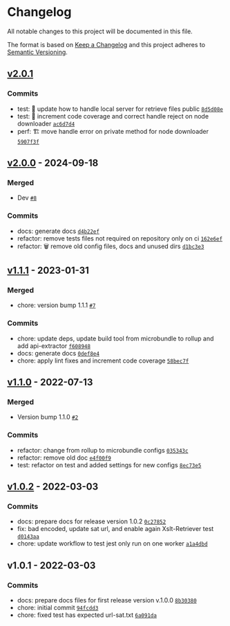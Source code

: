 # Changelog

All notable changes to this project will be documented in this file.

The format is based on [Keep a Changelog](https://keepachangelog.com/en/1.0.0/)
and this project adheres to [Semantic Versioning](https://semver.org/spec/v2.0.0.html).

## [v2.0.1](https://luffynando.github.com/nodecfdi/xml-resource-retriever/compare/v2.0.0...v2.0.1)

### Commits

- test: :test_tube: update how to handle local server for retrieve files public [`8d5d08e`](https://luffynando.github.com/nodecfdi/xml-resource-retriever/commit/8d5d08e192952bc1700bce326b3383c28f824362)
- test: :test_tube: increment code coverage and correct handle reject on node downloader [`ac6d7d4`](https://luffynando.github.com/nodecfdi/xml-resource-retriever/commit/ac6d7d4af2f192f8a33ba48977d03d0c59b43e1b)
- perf: :building_construction: move handle error on private method for node downloader [`5907f3f`](https://luffynando.github.com/nodecfdi/xml-resource-retriever/commit/5907f3f69bddda869b82a48233a8177f52a37a83)

## [v2.0.0](https://luffynando.github.com/nodecfdi/xml-resource-retriever/compare/v1.1.1...v2.0.0) - 2024-09-18

### Merged

- Dev [`#8`](https://luffynando.github.com/nodecfdi/xml-resource-retriever/pull/8)

### Commits

- docs: generate docs [`d4b22ef`](https://luffynando.github.com/nodecfdi/xml-resource-retriever/commit/d4b22ef816e03293a8af3c2d9de3223a9dd8c3c9)
- refactor: remove tests files not required on repository only on ci [`162e6ef`](https://luffynando.github.com/nodecfdi/xml-resource-retriever/commit/162e6ef0d36f5c39c419c608a8861087cc953e13)
- refactor: :wastebasket: remove old config files, docs and unused dirs [`d1bc3e3`](https://luffynando.github.com/nodecfdi/xml-resource-retriever/commit/d1bc3e36a5cd7c17259f5676868cae3cda2cc232)

## [v1.1.1](https://luffynando.github.com/nodecfdi/xml-resource-retriever/compare/v1.1.0...v1.1.1) - 2023-01-31

### Merged

- chore: version bump 1.1.1 [`#7`](https://luffynando.github.com/nodecfdi/xml-resource-retriever/pull/7)

### Commits

- chore: update deps, update build tool from microbundle to rollup and add api-extractor [`f608948`](https://luffynando.github.com/nodecfdi/xml-resource-retriever/commit/f6089488bd7b41a14356f17d7623716a3bbdecd4)
- docs: generate docs [`0def8e4`](https://luffynando.github.com/nodecfdi/xml-resource-retriever/commit/0def8e4b7387fa889f68366e91ed2a978d516c4e)
- chore: apply lint fixes and increment code coverage [`58bec7f`](https://luffynando.github.com/nodecfdi/xml-resource-retriever/commit/58bec7f79481f8b6dedae754f4b591a7a5c24a08)

## [v1.1.0](https://luffynando.github.com/nodecfdi/xml-resource-retriever/compare/v1.0.2...v1.1.0) - 2022-07-13

### Merged

- Version bump 1.1.0 [`#2`](https://luffynando.github.com/nodecfdi/xml-resource-retriever/pull/2)

### Commits

- refactor: change from rollup to microbundle configs [`035343c`](https://luffynando.github.com/nodecfdi/xml-resource-retriever/commit/035343c6a8bee954c16ba53b8dab9edb2957d180)
- refactor: remove old doc [`e4f00f9`](https://luffynando.github.com/nodecfdi/xml-resource-retriever/commit/e4f00f9714c31c1882ff46d37020668f33963750)
- test: refactor on test and added settings for new configs [`8ec73e5`](https://luffynando.github.com/nodecfdi/xml-resource-retriever/commit/8ec73e5dfeec60a09675d77e5d02881e35c571e1)

## [v1.0.2](https://luffynando.github.com/nodecfdi/xml-resource-retriever/compare/v1.0.1...v1.0.2) - 2022-03-03

### Commits

- docs: prepare docs for release version 1.0.2 [`0c27852`](https://luffynando.github.com/nodecfdi/xml-resource-retriever/commit/0c27852c0f01720b3818fe3cdd2c6d11177ceff3)
- fix: bad encoded, update sat url, and enable again Xslt-Retriever test [`d0143aa`](https://luffynando.github.com/nodecfdi/xml-resource-retriever/commit/d0143aaea50e60e4be4ef5ca3e9cfc8ccef08930)
- chore: update workflow to test jest only run on one worker [`a1a4dbd`](https://luffynando.github.com/nodecfdi/xml-resource-retriever/commit/a1a4dbdc6af6260f1b6f50288fefb9ac82c5e1e9)

## v1.0.1 - 2022-03-03

### Commits

- docs: prepare docs files for first release version v.1.0.0 [`8b30380`](https://luffynando.github.com/nodecfdi/xml-resource-retriever/commit/8b303807174a32f4e7e873b147406c15074af420)
- chore: initial commit [`94fcdd3`](https://luffynando.github.com/nodecfdi/xml-resource-retriever/commit/94fcdd3ec620ca902404409087bd1f31283ae2ed)
- chore: fixed test has expected url-sat.txt [`6a091da`](https://luffynando.github.com/nodecfdi/xml-resource-retriever/commit/6a091daad8bc4eea108b851f692cc102e1293c14)
